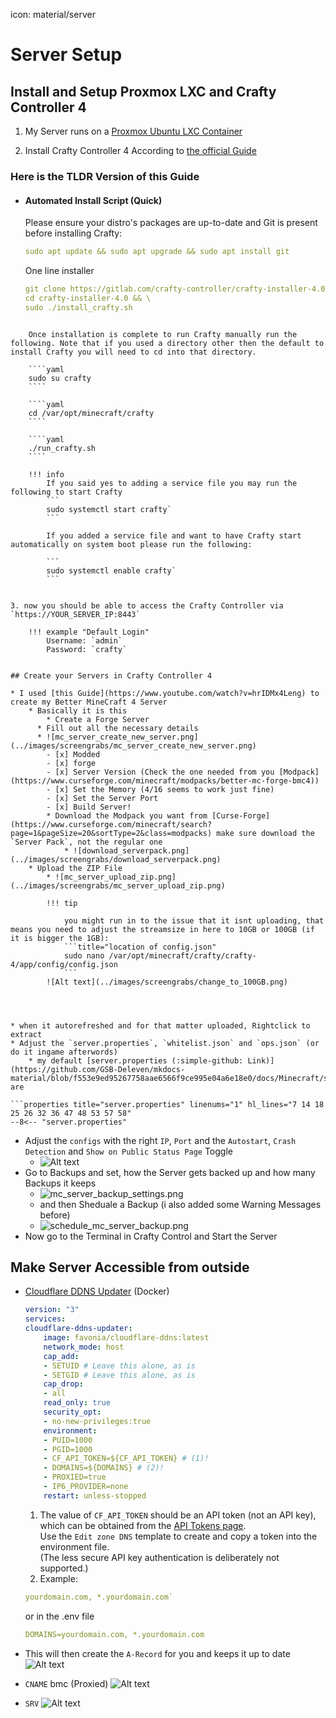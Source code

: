 icon: material/server
# Server Setup

## Install and Setup Proxmox LXC and Crafty Controller 4

1. My Server runs on a [Proxmox Ubuntu LXC Container](../Proxmox/proxmox.md)

2. Install Crafty Controller 4 According to [the official Guide](https://docs.craftycontrol.com/pages/getting-started/installation/linux/)

### Here is the TLDR Version of this Guide

* #### Automated Install Script (Quick)

	Please ensure your distro's packages are up-to-date and Git is present before installing Crafty:
	
	````yaml
	sudo apt update && sudo apt upgrade && sudo apt install git
	````

	One line installer

    ```yaml
    git clone https://gitlab.com/crafty-controller/crafty-installer-4.0.git && \ 
    cd crafty-installer-4.0 && \ 
    sudo ./install_crafty.sh
```

	Once installation is complete to run Crafty manually run the following. Note that if you used a directory other then the default to install Crafty you will need to cd into that directory.

	````yaml
	sudo su crafty
	````

	````yaml
	cd /var/opt/minecraft/crafty
	````

	````yaml
	./run_crafty.sh
	````

	!!! info
		If you said yes to adding a service file you may run the following to start Crafty
		```
		sudo systemctl start crafty`
		```

		If you added a service file and want to have Crafty start automatically on system boot please run the following:

		```
		sudo systemctl enable crafty`
		```


3. now you should be able to access the Crafty Controller via `https://YOUR_SERVER_IP:8443`

	!!! example "Default Login"
		Username: `admin`  
		Password: `crafty`


## Create your Servers in Crafty Controller 4

* I used [this Guide](https://www.youtube.com/watch?v=hrIDMx4Leng) to create my Better MineCraft 4 Server
  	* Basically it is this
    	* Create a Forge Server
      * Fill out all the necessary details
      * ![mc_server_create_new_server.png](../images/screengrabs/mc_server_create_new_server.png)
      	- [x] Modded
        - [x] forge
        - [x] Server Version (Check the one needed from you [Modpack](https://www.curseforge.com/minecraft/modpacks/better-mc-forge-bmc4))
        - [x] Set the Memory (4/16 seems to work just fine)
        - [x] Set the Server Port
        - [x] Build Server!
		* Download the Modpack you want from [Curse-Forge](https://www.curseforge.com/minecraft/search?page=1&pageSize=20&sortType=2&class=modpacks) make sure download the `Server Pack`, not the regular one
			* ![download_serverpack.png](../images/screengrabs/download_serverpack.png)
    * Upload the ZIP File
    	* ![mc_server_upload_zip.png](../images/screengrabs/mc_server_upload_zip.png)

		!!! tip

			you might run in to the issue that it isnt uploading, that means you need to adjust the streamsize in here to 10GB or 100GB (if it is bigger the 1GB):
			```title="location of config.json"
			sudo nano /var/opt/minecraft/crafty/crafty-4/app/config/config.json
			```
		![Alt text](../images/screengrabs/change_to_100GB.png)




* when it autorefreshed and for that matter uploaded, Rightclick to extract
* Adjust the `server.properties`, `whitelist.json` and `ops.json` (or do it ingame afterwords)
	* my default [server.properties (:simple-github: Link)](https://github.com/GSB-Deleven/mkdocs-material/blob/f553e9ed95267758aae6566f9ce995e04a6e18e0/docs/Minecraft/server.properties) are

```properties title="server.properties" linenums="1" hl_lines="7 14 18 25 26 32 36 47 48 53 57 58"
--8<-- "server.properties"
```

* Adjust the `configs` with the right `IP`, `Port` and the `Autostart`, `Crash Detection` and `Show on Public Status Page` Toggle
	* ![Alt text](../images/screengrabs/mc_server_config.png)
* Go to Backups and set, how the Server gets backed up and how many Backups it keeps
	* ![mc_server_backup_settings.png](../images/screengrabs/mc_server_backup_settings.png)
  * and then Sheduale a Backup (i also added some Warning Messages before)
  * ![schedule_mc_server_backup.png](../images/screengrabs/schedule_mc_server_backup.png)
* Now go to the Terminal in Crafty Control and Start the Server

## Make Server Accessible from outside

* [Cloudflare DDNS Updater](https://github.com/favonia/cloudflare-ddns) (Docker)
	```yaml title="My current docker-compose.yaml"
	version: "3"
	services:
	cloudflare-ddns-updater:
		image: favonia/cloudflare-ddns:latest
		network_mode: host
		cap_add:
		- SETUID # Leave this alone, as is
		- SETGID # Leave this alone, as is
		cap_drop:
		- all
		read_only: true
		security_opt:
		- no-new-privileges:true
		environment:
		- PUID=1000
		- PGID=1000
		- CF_API_TOKEN=${CF_API_TOKEN} # (1)!
		- DOMAINS=${DOMAINS} # (2)!
		- PROXIED=true
		- IP6_PROVIDER=none
		restart: unless-stopped
	```

	1. The value of `CF_API_TOKEN` should be an API token (not an API key), which can be obtained from the [API Tokens page](https://dash.cloudflare.com/profile/api-tokens).  
	Use the `Edit zone DNS` template to create and copy a token into the environment file.  
	(The less secure API key authentication is deliberately not supported.)
	2. Example:  
	```yaml
	yourdomain.com, *.yourdomain.com`   
	```
	or in the .env file  
	```yaml
	DOMAINS=yourdomain.com, *.yourdomain.com
	```

* This will then create the `A-Record` for you and keeps it up to date
	![Alt text](../images/screengrabs/bmc_A_record.png)

* `CNAME` bmc (Proxied)
	![Alt text](../images/screengrabs/bmc_cname_record.png)
* `SRV` 
	![Alt text](../images/screengrabs/bmc_srv_record.png)

